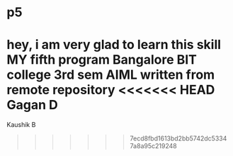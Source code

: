 # p5
hey, i am very glad to learn this skill
MY fifth program
Bangalore BIT college
3rd  sem AIML
written from remote repository
<<<<<<< HEAD
Gagan D
=======
Kaushik B
>>>>>>> 7ecd8fbd1613bd2bb5742dc53347a8a95c219248
